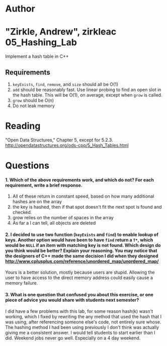 Author
==========
"Zirkle, Andrew", zirkleac
05_Hashing_Lab
==============

Implement a hash table in C++

Requirements
------------

1. `keyExists`, `find`, `remove`, and `size` should all be O(1)
2. `add` should be reasonably fast. Use linear probing to find an open slot in the hash table. This will be O(1), on average, except when `grow` is called.
3. `grow` should be O(n)
4. Do not leak memory


Reading
=======
"Open Data Structures," Chapter 5, except for 5.2.3. http://opendatastructures.org/ods-cpp/5_Hash_Tables.html

Questions
=========

#### 1. Which of the above requirements work, and which do not? For each requirement, write a brief response.

1. All of these return in constant speed, based on how many additional hashes are on the array
2. the key is hashed, then if that spot doesn't fit the next spot is found and checked.
3. grow relies on the number of spaces in the array
4. As far a I can tell, all objects are deleted

#### 2. I decided to use two function (`keyExists` and `find`) to enable lookup of keys. Another option would have been to have `find` return a `T*`, which would be `NULL` if an item with matching key is not found. Which design do you think would be better? Explain your reasoning. You may notice that the designers of C++ made the same decision I did when they designed http://www.cplusplus.com/reference/unordered_map/unordered_map/

Yours is a better solution, mostly because users are stupid. Allowing the user to have access to the direct memory address could easily cause a memory failure.

#### 3. What is one question that confused you about this exercise, or one piece of advice you would share with students next semester?

I did have a few problems with this lab, for some reason hash(k) wasn't working, which I fixed by rewriting the any method that used the hash that I was using, after referencing someone else's code, not entirely sure whose. The hashing method I had been using previously I don't think was actually giving me a consistent answer.
I would tell students to start earlier than I did. Weekend jobs never go well. Especially on a 4 day weekend.

